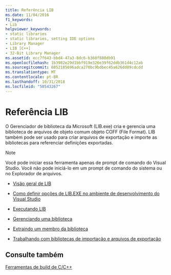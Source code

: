 ```yaml
---
title: Referência LIB
ms.date: 11/04/2016
f1_keywords:
- Lib
helpviewer_keywords:
- static libraries
- static libraries, setting IDE options
- Library Manager
- LIB [C++]
- 32-Bit Library Manager
ms.assetid: ecc7f643-bbd4-47a3-8dc6-b360f880db91
ms.openlocfilehash: 1b3982e29d1bbf919e326e39f62ddb361d4c12ab
ms.sourcegitcommit: 6052185696adca270bc9bdbec45a626dd89cdcdd
ms.translationtype: MT
ms.contentlocale: pt-BR
ms.lasthandoff: 10/31/2018
ms.locfileid: "50543267"
---
```

# <a name="lib-reference"></a>Referência LIB

O Gerenciador de biblioteca da Microsoft (LIB.exe) cria e gerencia uma biblioteca de arquivos de objeto comum objeto COFF (File Format). LIB também pode ser usado para criar arquivos de exportação e importe as bibliotecas para referenciar definições exportadas.

> [!NOTE]
>  Você pode iniciar essa ferramenta apenas de prompt de comando do Visual Studio. Você não pode iniciá-lo em um prompt de comando do sistema ou no Explorador de arquivos.

- [Visão geral de LIB](../../build/reference/overview-of-lib.md)

- [Como definir opções de LIB.EXE no ambiente de desenvolvimento do Visual Studio](../../build/reference/how-to-set-lib-exe-options-in-the-visual-studio-development-environment.md)

- [Executando LIB](../../build/reference/running-lib.md)

- [Gerenciando uma biblioteca](../../build/reference/managing-a-library.md)

- [Extraindo um membro da biblioteca](../../build/reference/extracting-a-library-member.md)

- [Trabalhando com bibliotecas de importação e arquivos de exportação](../../build/reference/working-with-import-libraries-and-export-files.md)

## <a name="see-also"></a>Consulte também

[Ferramentas de build de C/C++](../../build/reference/c-cpp-build-tools.md)